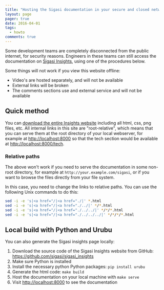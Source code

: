 ```yaml
---
title: "Hosting the Sigasi documentation in your secure and closed network"
layout: page 
pager: true
date: 2016-04-01
tags: 
  - howto
comments: true
---
```


Some development teams are completely disconnected from the public internet, for security reasons. Engineers in these teams can still access the documentation on [Sigasi Insights](http://insights.sigasi.com), using one of the procedures below.

Some things will not work if you view this website offline:

 * Video's are hosted separately, and will not be available
 * External links will be broken
 * The comments sections use and external service and will not be available

## Quick method

You can [download the entire Insights website](https://github.com/sigasi/sigasi_insights/archive/gh-pages.zip) including all html, css, png files, etc. All internal links in this site are "root-relative", which means that you can serve them at the root directory of your local webserver, for example at <http://localhost:8000> so that the tech section would be available at <http://localhost:8000/tech>.

### Relative paths

The above won't work if you need to serve the documentation in some non-root directory, for example at `http://your.example.com/sigasi`, or if you want to browse the files directly from your file system.

In this case, you need to change the links to relative paths. You can use the following Unix commands to do this:

```sh
sed -i -e 's|<a href="/|<a href="./|' *.html
sed -i -e 's|<a href="/|<a href="./../|' */*.html
sed -i -e 's|<a href="/|<a href="./../../|' */*/*.html
sed -i -e 's|<a href="/|<a href="./../../../|' */*/*/*.html
```
## Local build with Python and Urubu

You can also generate the Sigasi insights page locally:

1. Download the source code of the Sigasi Insights website from GitHub: <https://github.com/sigasi/sigasi_insights>
2. Make sure Python is installed
3. Install the necessary python Python packages: `pip install urubu`
4. Generate the html code: `make build`
5. Host the documentation on your local machine with `make serve`
6. Visit <http://localhost:8000> to see the documentation
